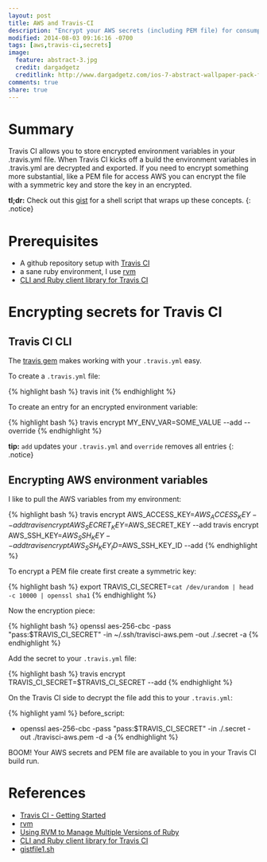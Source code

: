 ```yaml
---
layout: post
title: AWS and Travis-CI
description: "Encrypt your AWS secrets (including PEM file) for consumption by Travis-CI."
modified: 2014-08-03 09:16:16 -0700
tags: [aws,travis-ci,secrets]
image:
  feature: abstract-3.jpg
  credit: dargadgetz
  creditlink: http://www.dargadgetz.com/ios-7-abstract-wallpaper-pack-for-iphone-5-and-ipod-touch-retina/
comments: true
share: true
---
```


# Summary

Travis CI allows you to store encrypted environment variables in your .travis.yml file. When Travis CI kicks off a build the environment variables in .travis.yml are decrypted and exported. If you need to encrypt something more substantial, like a PEM file for access AWS you can encrypt the file with a symmetric key and store the key in an encrypted.

**tl;dr:** Check out this [gist](https://gist.github.com/wellsie/96427f843c7570f08923) for a shell script that wraps up these concepts.
{: .notice}


# Prerequisites

- A github repository setup with [Travis CI](http://docs.travis-ci.com/user/getting-started/)
- a sane ruby environment, I use [rvm](https://rvm.io)
- [CLI and Ruby client library for Travis CI](https://rubygems.org/gems/travis)


# Encrypting secrets for Travis CI

## Travis CI CLI

The [travis gem](https://rubygems.org/gems/travis) makes working with your `.travis.yml` easy. 

To create a `.travis.yml` file:

{% highlight bash %}
travis init
{% endhighlight %}

To create an entry for an encrypted environment variable:

{% highlight bash %}
travis encrypt MY_ENV_VAR=SOME_VALUE --add --override
{% endhighlight %}

**tip:** `add` updates your `.travis.yml` and `override` removes all entries
{: .notice}

## Encrypting AWS environment variables

I like to pull the AWS variables from my environment:

{% highlight bash %} 
travis encrypt AWS_ACCESS_KEY=$AWS_ACCESS_KEY --add
travis encrypt AWS_SECRET_KEY=$AWS_SECRET_KEY --add
travis encrypt AWS_SSH_KEY=$AWS_SSH_KEY --add
travis encrypt AWS_SSH_KEY_ID=$AWS_SSH_KEY_ID --add
{% endhighlight %}

To encrypt a PEM file create first create a symmetric key:

{% highlight bash %} 
export TRAVIS_CI_SECRET=`cat /dev/urandom | head -c 10000 | openssl sha1`
{% endhighlight %}

Now the encryption piece:

{% highlight bash %}
openssl aes-256-cbc -pass "pass:$TRAVIS_CI_SECRET" -in ~/.ssh/travisci-aws.pem -out ./.secret -a
{% endhighlight %}

Add the secret to your `.travis.yml` file:

{% highlight bash %} 
travis encrypt TRAVIS_CI_SECRET=$TRAVIS_CI_SECRET --add
{% endhighlight %}

On the Travis CI side to decrypt the file add this to your `.travis.yml`:

{% highlight yaml %} 
before_script:
- openssl aes-256-cbc -pass "pass:$TRAVIS_CI_SECRET" -in ./.secret -out ./travisci-aws.pem -d -a
{% endhighlight %}

BOOM! Your AWS secrets and PEM file are available to you in your Travis CI build run.

# References
- [Travis CI - Getting Started](http://docs.travis-ci.com/user/getting-started/)
- [rvm](https://rvm.io)
- [Using RVM to Manage Multiple Versions of Ruby](http://misheska.com/blog/2013/06/16/using-rvm-to-manage-multiple-versions-of-ruby/)
- [CLI and Ruby client library for Travis CI](https://rubygems.org/gems/travis)
- [gistfile1.sh](https://gist.github.com/kzap/5819745)